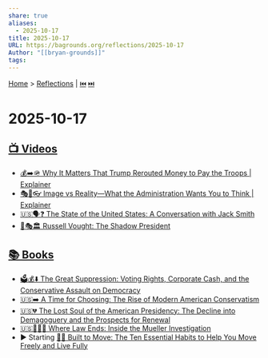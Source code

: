 ```yaml
---
share: true
aliases:
  - 2025-10-17
title: 2025-10-17
URL: https://bagrounds.org/reflections/2025-10-17
Author: "[[bryan-grounds]]"
tags:
---
```

[Home](../index.md) > [Reflections](./index.md) | [⏮️](./2025-10-16.md) [⏭️](./2025-10-18.md)  
# 2025-10-17  
## [📺 Videos](../videos/index.md)  
- [💰➡️🪖 Why It Matters That Trump Rerouted Money to Pay the Troops | Explainer](../videos/why-it-matters-that-trump-rerouted-money-to-pay-the-troops-explainer.md)  
- [🎭🤥👓 Image vs Reality—What the Administration Wants You to Think | Explainer](../videos/image-vs-reality-what-the-administration-wants-you-to-think-explainer.md)  
- [🇺🇸🗣️❓ The State of the United States: A Conversation with Jack Smith](../videos/the-state-of-the-united-states-a-conversation-with-jack-smith.md)  
- [👤🎭🏛️ Russell Vought: The Shadow President](../videos/russell-vought-the-shadow-president.md)  
  
## [📚 Books](../books/index.md)  
- [🗳️💰⬇️ The Great Suppression: Voting Rights, Corporate Cash, and the Conservative Assault on Democracy](../books/the-great-suppression-voting-rights-corporate-cash-and-the-conservative-assault-on-democracy.md)  
- [🇺🇸➡️ A Time for Choosing: The Rise of Modern American Conservatism](../books/a-time-for-choosing-the-rise-of-modern-american-conservatism.md)  
- [🇺🇸💔 The Lost Soul of the American Presidency: The Decline into Demagoguery and the Prospects for Renewal](../books/the-lost-soul-of-the-american-presidency-the-decline-into-demagoguery-and-the-prospects-for-renewal.md)  
- [🇺🇸🕵️‍♂️🚫 Where Law Ends: Inside the Mueller Investigation](../books/where-law-ends-inside-the-mueller-investigation.md)  
- ▶️ Starting [🏃🤸 Built to Move: The Ten Essential Habits to Help You Move Freely and Live Fully](../books/built-to-move-the-ten-essential-habits-to-help-you-move-freely-and-live-fully.md)